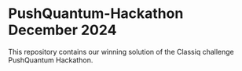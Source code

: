 # PushQuantum-Hackathon December 2024
This repository contains our winning solution of the Classiq challenge PushQuantum Hackathon.
